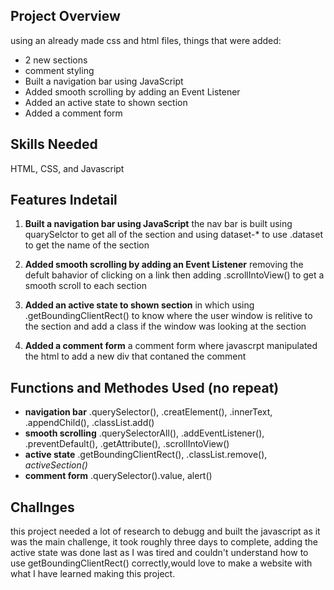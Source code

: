 ## Project Overview

using an already made css and html files, things that were added:

- 2 new sections
- comment styling
- Built a navigation bar using JavaScript
- Added smooth scrolling by adding an Event Listener
- Added an active state to shown section
- Added a comment form

## Skills Needed

HTML, CSS, and Javascript

## Features Indetail

1. **Built a navigation bar using JavaScript** the nav bar is built using quarySelctor to get all of the section and using dataset-* to use .dataset to get the name of the section

2. **Added smooth scrolling by adding an Event Listener** removing the defult bahavior of clicking on a link then adding .scrollIntoView() to get a smooth scroll to each section

3. **Added an active state to shown section** in which using .getBoundingClientRect() to know where the user window is relitive to the section and add a class if the window was looking at the section

4. **Added a comment form** a comment form where javascrpt manipulated the html to add a new div that contaned the comment

## Functions and Methodes Used (no repeat)

- **navigation bar** .querySelector(), .creatElement(), .innerText, .appendChild(), .classList.add()
- **smooth scrolling** .querySelectorAll(), .addEventListener(), .preventDefault(), .getAttribute(), .scrollIntoView()
- **active state** .getBoundingClientRect(), .classList.remove(), *activeSection()*
- **comment form** .querySelector().value, alert()

## Challnges

this project needed a lot of research to debugg and built the javascript as it was the main challenge, it took roughly three days to complete, adding the active state was done last as I was tired and couldn't understand how to use getBoundingClientRect() correctly,would love to make a website with what I have learned making this project.